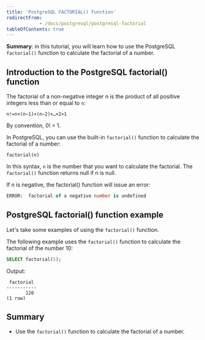 ```yaml
---
title: 'PostgreSQL FACTORIAL() Function'
redirectFrom: 
            - /docs/postgresql/postgresql-factorial
tableOfContents: true
---
```


**Summary**: in this tutorial, you will learn how to use the PostgreSQL `factorial()` function to calculate the factorial of a number.

## Introduction to the PostgreSQL factorial() function

The factorial of a non-negative integer n is the product of all positive integers less than or equal to `n`:

```
n!=n×(n−1)×(n−2)×…×2×1
```

By convention, 0! = 1.

In PostgreSQL, you can use the built-in `factorial()` function to calculate the factorial of a number:

```
factorial(n)
```

In this syntax, `n` is the number that you want to calculate the factorial. The `factorial()` function returns null if n is null.

If n is negative, the factorial() function will issue an error:

```sql
ERROR:  factorial of a negative number is undefined
```

## PostgreSQL factorial() function example

Let's take some examples of using the `factorial()` function.

The following example uses the `factorial()` function to calculate the factorial of the number 10:

```sql
SELECT factorial(5);
```

Output:

```
 factorial
-----------
       120
(1 row)
```

## Summary

- Use the `factorial()` function to calculate the factorial of a number.
